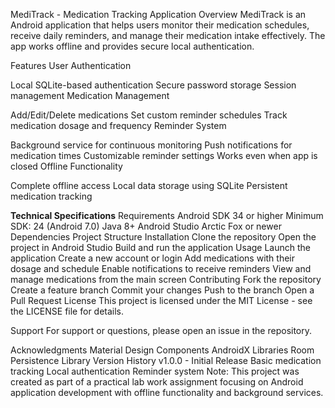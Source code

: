 MediTrack - Medication Tracking Application
Overview
MediTrack is an Android application that helps users monitor their medication schedules, receive daily reminders, and manage their medication intake effectively. The app works offline and provides secure local authentication.

Features
User Authentication 

Local SQLite-based authentication
Secure password storage
Session management
Medication Management

Add/Edit/Delete medications
Set custom reminder schedules
Track medication dosage and frequency
Reminder System

Background service for continuous monitoring
Push notifications for medication times
Customizable reminder settings
Works even when app is closed
Offline Functionality

Complete offline access
Local data storage using SQLite
Persistent medication tracking

**Technical Specifications**
Requirements
Android SDK 34 or higher
Minimum SDK: 24 (Android 7.0)
Java 8+
Android Studio Arctic Fox or newer
Dependencies
Project Structure
Installation
Clone the repository
Open the project in Android Studio
Build and run the application
Usage
Launch the application
Create a new account or login
Add medications with their dosage and schedule
Enable notifications to receive reminders
View and manage medications from the main screen
Contributing
Fork the repository
Create a feature branch
Commit your changes
Push to the branch
Open a Pull Request
License
This project is licensed under the MIT License - see the LICENSE file for details.

Support
For support or questions, please open an issue in the repository.

Acknowledgments
Material Design Components
AndroidX Libraries
Room Persistence Library
Version History
v1.0.0 - Initial Release
Basic medication tracking
Local authentication
Reminder system
Note: This project was created as part of a practical lab work assignment focusing on Android application development with offline functionality and background services.
